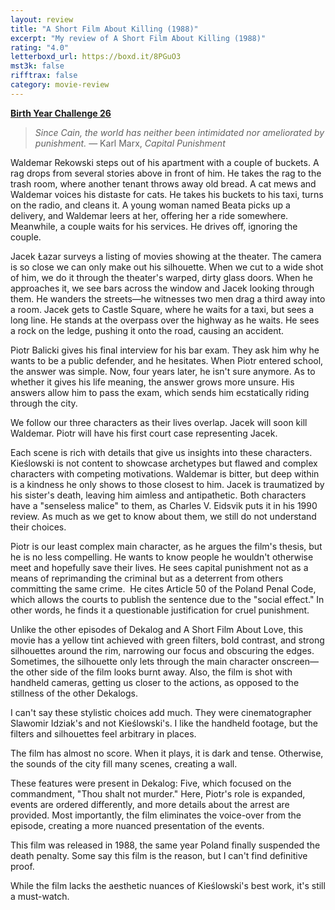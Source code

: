 ```yaml
---
layout: review
title: "A Short Film About Killing (1988)"
excerpt: "My review of A Short Film About Killing (1988)"
rating: "4.0"
letterboxd_url: https://boxd.it/8PGuO3
mst3k: false
rifftrax: false
category: movie-review
---
```


<b><a href="https://boxd.it/sWI7Y">Birth Year Challenge 26</a></b>

<blockquote><i>Since Cain, the world has neither been intimidated nor ameliorated by punishment.</i> — Karl Marx, <i>Capital Punishment</i></blockquote>

Waldemar Rekowski steps out of his apartment with a couple of buckets. A rag drops from several stories above in front of him. He takes the rag to the trash room, where another tenant throws away old bread. A cat mews and Waldemar voices his distaste for cats. He takes his buckets to his taxi, turns on the radio, and cleans it. A young woman named Beata picks up a delivery, and Waldemar leers at her, offering her a ride somewhere. Meanwhile, a couple waits for his services. He drives off, ignoring the couple.

Jacek Łazar surveys a listing of movies showing at the theater. The camera is so close we can only make out his silhouette. When we cut to a wide shot of him, we do it through the theater's warped, dirty glass doors. When he approaches it, we see bars across the window and Jacek looking through them. He wanders the streets—he witnesses two men drag a third away into a room. Jacek gets to Castle Square, where he waits for a taxi, but sees a long line. He stands at the overpass over the highway as he waits. He sees a rock on the ledge, pushing it onto the road, causing an accident.

Piotr Balicki gives his final interview for his bar exam. They ask him why he wants to be a public defender, and he hesitates. When Piotr entered school, the answer was simple. Now, four years later, he isn't sure anymore. As to whether it gives his life meaning, the answer grows more unsure. His answers allow him to pass the exam, which sends him ecstatically riding through the city.

We follow our three characters as their lives overlap. Jacek will soon kill Waldemar. Piotr will have his first court case representing Jacek.

Each scene is rich with details that give us insights into these characters. Kieślowski is not content to showcase archetypes but flawed and complex characters with competing motivations. Waldemar is bitter, but deep within is a kindness he only shows to those closest to him. Jacek is traumatized by his sister's death, leaving him aimless and antipathetic. Both characters have a "senseless malice" to them, as Charles V. Eidsvik puts it in his 1990 review. As much as we get to know about them, we still do not understand their choices.

Piotr is our least complex main character, as he argues the film's thesis, but he is no less compelling. He wants to know people he wouldn't otherwise meet and hopefully save their lives. He sees capital punishment not as a means of reprimanding the criminal but as a deterrent from others committing the same crime.  He cites Article 50 of the Poland Penal Code, which allows the courts to publish the sentence due to the "social effect." In other words, he finds it a questionable justification for cruel punishment.

Unlike the other episodes of Dekalog and A Short Film About Love, this movie has a yellow tint achieved with green filters, bold contrast, and strong silhouettes around the rim, narrowing our focus and obscuring the edges. Sometimes, the silhouette only lets through the main character onscreen—the other side of the film looks burnt away. Also, the film is shot with handheld cameras, getting us closer to the actions, as opposed to the stillness of the other Dekalogs.

I can't say these stylistic choices add much. They were cinematographer Slawomir Idziak's and not Kieślowski's. I like the handheld footage, but the filters and silhouettes feel arbitrary in places.

The film has almost no score. When it plays, it is dark and tense. Otherwise, the sounds of the city fill many scenes, creating a wall.

These features were present in Dekalog: Five, which focused on the commandment, "Thou shalt not murder." Here, Piotr's role is expanded, events are ordered differently, and more details about the arrest are provided. Most importantly, the film eliminates the voice-over from the episode, creating a more nuanced presentation of the events.

This film was released in 1988, the same year Poland finally suspended the death penalty. Some say this film is the reason, but I can't find definitive proof.

While the film lacks the aesthetic nuances of Kieślowski's best work, it's still a must-watch.

